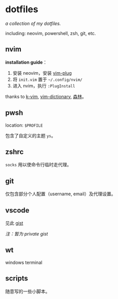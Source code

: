 # dotfiles

*a collection of my dotfiles.*

including: neovim, powershell, zsh, git, etc.

## nvim

**installation guide**：

1. 安装 neovim，安装 [vim-plug](https://github.com/junegunn/vim-plug/)
2. 将 `init.vim` 置于 `~/.config/nvim/`
3. 进入 nvim，执行 `:PlugInstall`

thanks to [k-vim](https://github.com/wklken/k-vim), [vim-dictionary](https://github.com/jayli/vim-dictionary), [森林](https://www.liuhaolin.com/vim/341.html)。

## pwsh

location: `$PROFILE`

包含了自定义的主题 `ys`。

## zshrc

`socks` 用以使命令行临时走代理。

## git

仅包含部分个人配置（username, email）及代理设置。

## vscode

见此 [gist](https://gist.github.com/batkiz/0e17a875b6a22ec320f07e420ad3ee1a)

*注：暂为 private gist*

## wt

windows terminal

## scripts

随意写的一些小脚本。